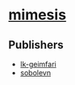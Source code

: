# [mimesis](https://pypi.org/project/mimesis)



## Publishers
- [lk-geimfari](https://pypi.org/user/lk-geimfari)
- [sobolevn](https://pypi.org/user/sobolevn)

